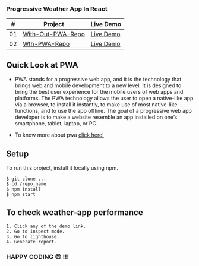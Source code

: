 ### Progressive Weather App In React

|  #  | Project                                                                                                  | Live Demo                                      |
| :-: | -------------------------------------------------------------------------------------------------------- | ---------------------------------------------- |
| 01  | [With-Out-PWA-Repo](https://github.com/amisha26/React-PWA/tree/0c191bc13944bf8f1284d5529e47199859cadf1f) | [Live Demo](https://w-nopwa.netlify.app/)      |
| 02  | [Wth-PWA-Repo](https://github.com/amisha26/React-PWA/tree/c1c12654f860d9d2da4d0d26efcc192d3f1e1fd6)      | [Live Demo](https://weatherr-pwa.netlify.app/) |

## Quick Look at PWA

- PWA stands for a progressive web app, and it is the technology that brings web and mobile development to a new level. It is designed to bring the best user experience for the mobile users of web apps and platforms. The PWA technology allows the user to open a native-like app via a browser, to install it instantly, to make use of most native-like functions, and to use the app offline. The goal of a progressive web app developer is to make a website resemble an app installed on one’s smartphone, tablet, laptop, or PC.

- To know more about pwa [click here!](https://keenethics.com/blog/react-pwa-tutorial)

## Setup

To run this project, install it locally using npm.

```
$ git clone ...
$ cd /repo_name
$ npm install
$ npm start
```

## To check weather-app performance

```
1. Click any of the demo link.
2. Go to inspect mode.
3. Go to lighthouse.
4. Generate report.
```

### HAPPY CODING 😊 !!!
